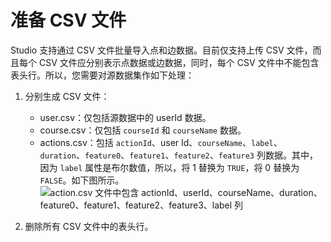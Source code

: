 # 准备 CSV 文件

Studio 支持通过 CSV 文件批量导入点和边数据。目前仅支持上传 CSV 文件，而且每个 CSV 文件应分别表示点数据或边数据，同时，每个 CSV 文件中不能包含表头行。所以，您需要对源数据集作如下处理：

1. 分别生成 CSV 文件：

   - user.csv：仅包括源数据中的 userId 数据。
   - course.csv：仅包括 `courseId` 和 `courseName` 数据。
   - actions.csv：包括 `actionId`、user Id、`courseName`、`label`、`duration`、`feature0`、`feature1`、`feature2`、`feature3` 列数据。其中，因为 `label` 属性是布尔数值，所以，将 1 替换为 `TRUE`，将 0 替换为 `FALSE`。如下图所示。
  ![action.csv 文件中包含 actionId、userId、courseName、duration、feature0、feature1、feature2、feature3、label 列](https://docs-cdn.nebula-graph.com.cn/nebula-studio-docs/st-ug-004.png "带有表头行的 actions.csv 文件")

2. 删除所有 CSV 文件中的表头行。

